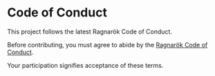 # Code of Conduct

This project follows the latest Ragnarök Code of Conduct.

Before contributing, you must agree to abide by the [Ragnarök Code of Conduct](https://github.com/Red-Studio-Ragnarok/Commons/blob/main/Ragnar%C3%B6k%20Code%20of%20Conduct.md).

Your participation signifies acceptance of these terms.

